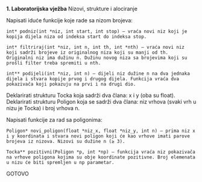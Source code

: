 **1. Laboratorijska vježba**
Nizovi, strukture i alociranje

Napisati iduće funkcije koje rade sa nizom brojeva:

    int* podniz(int *niz, int start, int stop) – vraća novi niz koji je kopija dijela niza od indeksa start do indeksa stop.

    int* filtriraj(int *niz, int n, int th, int *nth) – vraća novi niz koji sadrži brojeve iz originalnog niza koji su manji od th. Originalni niz ima dužinu n. Dužinu novog niza sa brojevima koji su prošli filter treba spremiti u nth. 

    int** podijeli(int *niz, int n) – dijeli niz dužine n na dva jednaka dijela i stvara kopije prvog i drugog dijela. Funkcija vraća dva pokazivača koji pokazuju na prvi i na drugi dio.

Deklarirati strukturu Tocka koja sadrži dva člana: x i y (oba su float). 
Deklarirati strukturu Poligon koja se sadrži dva člana: niz vrhova (svaki vrh u nizu je Tocka) i broj vrhova n. 
    
 Napisati funkcije za rad sa poligonima:
 
    Poligon* novi_poligon(float *niz_x, float *niz_y, int n) – prima niz x i y koordinata i stvara novi poligon koji će kao vrhove imati parove brojeva iz nizova. Nizovi su dužine n (≥ 3).

    Tocka** pozitivni(Poligon *p, int *np) – funkcija vraća niz pokazivača na vrhove poligona kojima su obje koordinate pozitivne. Broj elemenata u nizu će biti spremljen u np parametar.      


GOTOVO
